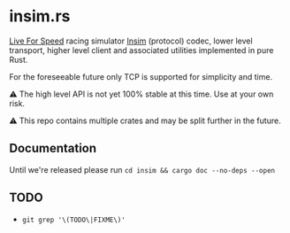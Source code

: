# insim.rs

[Live For Speed](https://lfs.net/) racing simulator [Insim](https://en.lfsmanual.net/wiki/InSim.txt) (protocol) codec, lower level transport, higher level client and associated utilities implemented in pure Rust.

For the foreseeable future only TCP is supported for simplicity and time.

:warning: The high level API is not yet 100% stable at this time. Use at your own risk.

:warning: This repo contains multiple crates and may be split further in the
future.

## Documentation

Until we're released please run `cd insim && cargo doc --no-deps --open`

## TODO

- `git grep '\(TODO\|FIXME\)'`
